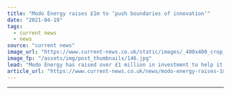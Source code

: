 ```yaml
---
title: "Modo Energy raises £1m to ‘push boundaries of innovation’"
date: "2021-04-19"
tags: 
  - current news
  - news
source: "current news"
image_url: "https://www.current-news.co.uk/static/images/_400x400_crop_center-center/Modo-Energy-co-founders-Quentin-and-Tim-image-Modo-Energy.jpg"
image_fp: "/assets/img/post_thumbnails/146.jpg"
lead: "​Modo Energy has raised over £1 million in investment to help it scale up its energy data analytics software."
article_url: "https://www.current-news.co.uk/news/modo-energy-raises-1m-to-push-boundaries-of-innovation?utm_source=rss-feeds&utm_medium=rss&utm_campaign=rss"
---
```


---
